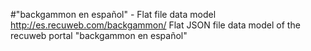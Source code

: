 #"backgammon en español" - Flat file data model
http://es.recuweb.com/backgammon/
Flat JSON file data model of the recuweb portal "backgammon en español"
